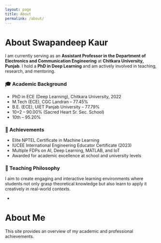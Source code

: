 ```yaml
---
layout: page
title: About
permalink: /about/
---
```


# About Swapandeep Kaur

I am currently serving as an **Assistant Professor in the Department of Electronics and Communication Engineering** at **Chitkara University, Punjab**. I hold a **PhD in Deep Learning** and am actively involved in teaching, research, and mentoring.

### 🎓 Academic Background

- PhD in ECE (Deep Learning), Chitkara University, 2022  
- M.Tech (ECE), CGC Landran – 77.45%  
- B.E. (ECE), UIET Panjab University – 77.79%  
- 10+2 – 90.00% (Sacred Heart Sr. Sec. School)  
- 10th – 95.20%

### 📑 Achievements

- Elite NPTEL Certificate in Machine Learning  
- IUCEE International Engineering Educator Certificate (2023)  
- Multiple FDPs on AI, Deep Learning, MATLAB, and IoT  
- Awarded for academic excellence at school and university levels  

### 🧠 Teaching Philosophy

I aim to create engaging and interactive learning environments where students not only grasp theoretical knowledge but also learn to apply it creatively in real-world contexts.


-

# About Me

This site provides an overview of my academic and professional achievements.




